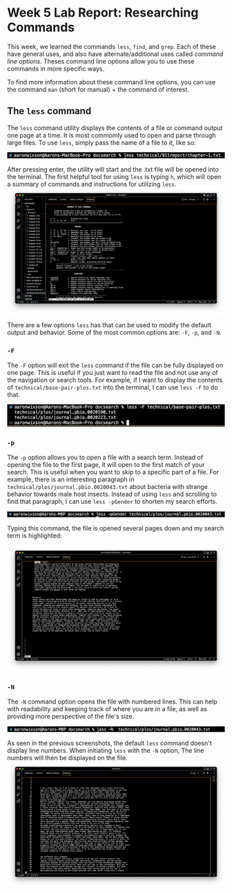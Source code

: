 # Week 5 Lab Report: Researching Commands

This week, we learned the commands `less`, `find`, and `grep`. Each of these have general uses, and also have alternate/additional uses called *command line options*. Theses command line options allow you to use these commands in more specific ways.  

To find more information about these command line options, you can use the command `man` (short for manual) + the command of interest.  

## The `less` command
The `less` command utility displays the contents of a file or command output one page at a time. It is most commomly used to open and parse through large files.  To use `less`, simply pass the name of a file to it, like so:

![less-cmd](less-cmd.png)

After pressing enter, the utility will start and the .txt file will be opened into the terminal. The first helpful tool for using `less` is typing `h`, which will open a summary of commands and instructions for utilizing `less`. 
![less-help](less-h.png)

There are a few options `less` has that can be used to modify the default output and behavior. Some of the most common options are: `-F`, `-p`, and `-N`.

### `-F`
The `-F` option will exit the `less` command if the file can be fully displayed on one page. This is useful if you just want to read the file and not use any of the navigation or search tools. For example, if I want to display the contents of `technical/base-pair-plos.txt` into the terminal, I can use `less -F` to do that.

![less-F](less-F.png)

### `-p`
The `-p` option allows you to open a file with a search term. Instead of opening the file to the first page, it will open to the first match of your search. This is useful when you want to skip to a specific part of a file. For example, there is an interesting paragraph in `technical/plos/journal.pbio.0020043.txt` about bacteria with strange behavior towards male host insects. Instead of using `less` and scrolling to find that paragraph, I can use `less -pGender` to shorten my search efforts.

![less -p](less-p.png)

Typing this command, the file is opened several pages down and my search term is highlighted:

![less -pGender](less-pGender.png)

### `-N`
The `-N` command option opens the file with numbered lines. This can help with readability and keeping track of where you are in a file, as well as providing more perspective of the file's size.

![less-N](less%20-N.png)

As seen in the previous screenshots, the default `less` command doesn't display line numbers. When initiating `less` with the `-N` option, The line numbers will then be displayed on the file.
![less-Nopened](less-Nopened.png)

